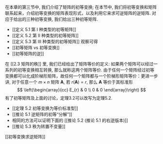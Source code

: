 在本章的第三节中, 我们介绍了矩阵的初等变换; 
在本节中, 我们将初等变换和矩阵联系起来，介绍初等变换的矩阵表现形式，以及利用它来求可逆矩阵的逆矩阵. 对应于给出的三种初等变换, 我们给出三种初等矩阵.
- [[定义 5.1 第 I 种类型的初等矩阵]]
- [[定义 5.2 第 II 种类型的初等矩阵]]
- [[定义 5.3 第 III 种类型的初等矩阵]]
观察可得
- [[初等矩阵 vs 初等变换]]
- [[初等矩阵的逆]]

在 [[2.3 矩阵的秩]] 里, 我们已经给出了矩阵等价的定义: 如果两个矩阵可以经过一系列的初等变换相互转换, 那么就称这两个矩阵等价. 
由于任何一个矩阵经过初等变换都可以化成阶梯形矩阵，故任何一个矩阵都与一个阶梯形矩阵等价：更进一步讲, 对于任意一个 $m \times n$ 矩阵 $\boldsymbol{A}$, 若 $r(\boldsymbol{A})=r$, 那么 $\boldsymbol{A}$ 等价于其标准形
$$
\left(\begin{array}{cc}
E_{r} & 0 \\
0 & 0
\end{array}\right)
$$
有了初等矩阵及上面的讨论，定理3.2可以改写为定理5.2.
- [[定理 5.2 初等变换为等价标准型]]
- [[推论 5.1 逆矩阵的初等“分解”]]
- 相同的方法可以证明下面的 [[推论 5.2 (推论 5.1 的右逆版本)]]
- [[推论 5.3 秩为转置不变量]]

[[初等变换求逆矩阵]]